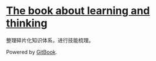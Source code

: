 # [The book about learning and thinking](http://hwk603.com/blog)

整理碎片化知识体系，进行技能梳理。

Powered by [GitBook](https://github.com/GitbookIO/gitbook).